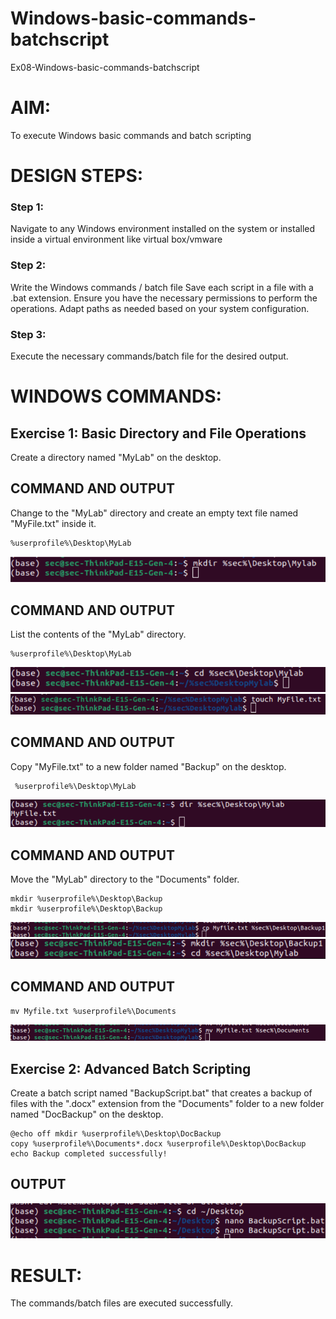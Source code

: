 # Windows-basic-commands-batchscript
Ex08-Windows-basic-commands-batchscript

# AIM:
To execute Windows basic commands and batch scripting

# DESIGN STEPS:

### Step 1:

Navigate to any Windows environment installed on the system or installed inside a virtual environment like virtual box/vmware 

### Step 2:

Write the Windows commands / batch file
Save each script in a file with a .bat extension.
Ensure you have the necessary permissions to perform the operations.
Adapt paths as needed based on your system configuration.
### Step 3:

Execute the necessary commands/batch file for the desired output. 




# WINDOWS COMMANDS:
## Exercise 1: Basic Directory and File Operations
Create a directory named "MyLab" on the desktop.
## COMMAND AND OUTPUT

Change to the "MyLab" directory and create an empty text file named "MyFile.txt" inside it.
~~~
%userprofile%\Desktop\MyLab 
~~~

![alt text](image.png)
## COMMAND AND OUTPUT

List the contents of the "MyLab" directory.
~~~
%userprofile%\Desktop\MyLab
~~~

![alt text](image-1.png)
![alt text](image-2.png)
## COMMAND AND OUTPUT
Copy "MyFile.txt" to a new folder named "Backup" on the desktop.
~~~
 %userprofile%\Desktop\MyLab
~~~

![alt text](image-3.png)
## COMMAND AND OUTPUT
Move the "MyLab" directory to the "Documents" folder.
~~~
mkdir %userprofile%\Desktop\Backup
mkdir %userprofile%\Desktop\Backup 
~~~

![alt text](image-4.png)
![alt text](image-5.png)
## COMMAND AND OUTPUT
~~~
mv Myfile.txt %userprofile%\Documents
~~~

![alt text](image-6.png)
## Exercise 2: Advanced Batch Scripting
Create a batch script named "BackupScript.bat" that creates a backup of files with the ".docx" extension from the "Documents" folder to a new folder named "DocBackup" on the desktop.
~~~
@echo off mkdir %userprofile%\Desktop\DocBackup
copy %userprofile%\Documents*.docx %userprofile%\Desktop\DocBackup
echo Backup completed successfully!
~~~
## OUTPUT

![alt text](image-7.png)
# RESULT:
The commands/batch files are executed successfully.

